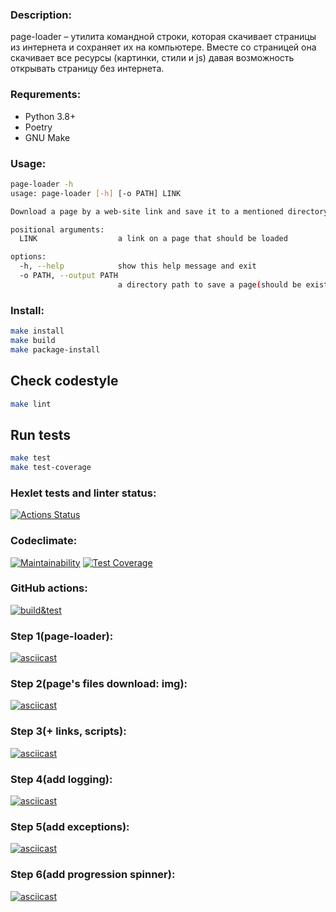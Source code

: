 ### Description:
page-loader – утилита командной строки, которая скачивает страницы из интернета и сохраняет их на компьютере. Вместе со страницей она скачивает все ресурсы (картинки, стили и js) давая возможность открывать страницу без интернета.

### Requrements:
* Python 3.8+
* Poetry
* GNU Make

### Usage:
```bash
page-loader -h
usage: page-loader [-h] [-o PATH] LINK

Download a page by a web-site link and save it to a mentioned directory.

positional arguments:
  LINK                  a link on a page that should be loaded

options:
  -h, --help            show this help message and exit
  -o PATH, --output PATH
                        a directory path to save a page(should be exist) (default: CWD)
```

### Install:
```bash
make install
make build
make package-install
```

## Check codestyle
```bash
make lint
```

## Run tests
```bash
make test
make test-coverage
```



### Hexlet tests and linter status:
[![Actions Status](https://github.com/Noboribetsu/python-project-lvl3/workflows/hexlet-check/badge.svg)](https://github.com/Noboribetsu/python-project-lvl3/actions)

### Codeclimate:
[![Maintainability](https://api.codeclimate.com/v1/badges/fa7875262d906b122ea8/maintainability)](https://codeclimate.com/github/Noboribetsu/python-project-lvl3/maintainability)
[![Test Coverage](https://api.codeclimate.com/v1/badges/fa7875262d906b122ea8/test_coverage)](https://codeclimate.com/github/Noboribetsu/python-project-lvl3/test_coverage)

### GitHub actions:
[![build&test](https://github.com/Noboribetsu/python-project-lvl3/actions/workflows/build&test.yml/badge.svg)](https://github.com/Noboribetsu/python-project-lvl3/actions/workflows/build&test.yml)

### Step 1(page-loader):
[![asciicast](https://asciinema.org/a/oSTkLoOrnafURZSjNfDZRih60.svg)](https://asciinema.org/a/oSTkLoOrnafURZSjNfDZRih60)

### Step 2(page's files download: img):
[![asciicast](https://asciinema.org/a/Jc4NHeld7egGfIwOC24jpZkws.svg)](https://asciinema.org/a/Jc4NHeld7egGfIwOC24jpZkws)

### Step 3(+ links, scripts):
[![asciicast](https://asciinema.org/a/UMof37S2wnGPakYKGksXlPJUp.svg)](https://asciinema.org/a/UMof37S2wnGPakYKGksXlPJUp)

### Step 4(add logging):
[![asciicast](https://asciinema.org/a/xcqfUq0VbUT9uCcjf5YtLf8yz.svg)](https://asciinema.org/a/xcqfUq0VbUT9uCcjf5YtLf8yz)

### Step 5(add exceptions):
[![asciicast](https://asciinema.org/a/oAG8HnfbTtWLSLCrpZZqI26uQ.svg)](https://asciinema.org/a/oAG8HnfbTtWLSLCrpZZqI26uQ)

### Step 6(add progression spinner):
[![asciicast](https://asciinema.org/a/O8GPefWQnSwcdkKJSUS1MmkSp.svg)](https://asciinema.org/a/O8GPefWQnSwcdkKJSUS1MmkSp)
